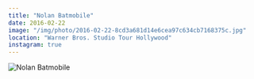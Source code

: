 ```yaml
---
title: "Nolan Batmobile"
date: 2016-02-22
image: "/img/photo/2016-02-22-8cd3a681d14e6cea97c634cb7168375c.jpg"
location: "Warner Bros. Studio Tour Hollywood"
instagram: true
---
```


![Nolan Batmobile](/img/photo/2016-02-22-8cd3a681d14e6cea97c634cb7168375c.jpg)
